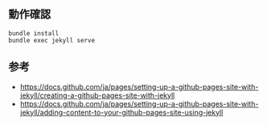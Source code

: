 

## 動作確認

```
bundle install
bundle exec jekyll serve
```

## 参考
* https://docs.github.com/ja/pages/setting-up-a-github-pages-site-with-jekyll/creating-a-github-pages-site-with-jekyll
* https://docs.github.com/ja/pages/setting-up-a-github-pages-site-with-jekyll/adding-content-to-your-github-pages-site-using-jekyll

